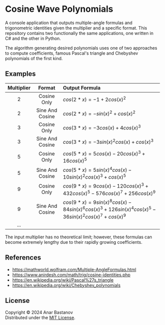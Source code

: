 # Cosine Wave Polynomials
A console application that outputs multiple-angle formulas and trigonometric identities given the multiplier and a specific format. This repository contains two functionally the same applications, one written in C# and the other in Python.

The algorithm generating desired polynomials uses one of two approaches to compute coefficients, famous Pascal's triangle and Chebyshev polynomials of the first kind.

## Examples

| Multiplier | Format | Output Formula |
|:----------:|:------:|:---------------|
| 2 | Cosine Only     | $`cos(2 * x)  =  - 1 + 2 cos(x)^2`$ |
| 2 | Sine And Cosine | $`cos(2 * x)  =  - sin(x)^2 + cos(x)^2`$ |
| 3 | Cosine Only     | $`cos(3 * x)  =  - 3 cos(x) + 4 cos(x)^3`$ |
| 3 | Sine And Cosine | $`cos(3 * x)  =  - 3 sin(x)^2 cos(x) + cos(x)^3`$ |
| 5 | Cosine Only     | $`cos(5 * x)  =  5 cos(x) - 20 cos(x)^3 + 16 cos(x)^5`$ |
| 5 | Sine And Cosine | $`cos(5 * x)  =  5 sin(x)^4 cos(x) - 10 sin(x)^2 cos(x)^3 + cos(x)^5`$ |
| 9 | Cosine Only     | $`cos(9 * x)  =  9 cos(x) - 120 cos(x)^3 + 432 cos(x)^5 - 576 cos(x)^7 + 256 cos(x)^9`$ |
| 9 | Sine And Cosine | $`cos(9 * x)  =  9 sin(x)^8 cos(x) - 84 sin(x)^6 cos(x)^3 + 126 sin(x)^4 cos(x)^5 - 36 sin(x)^2 cos(x)^7 + cos(x)^9`$ |
| ... |

The input multiplier has no theoretical limit; however, these formulas can become extremely lengthy due to their rapidly growing coefficients.

## References
* https://mathworld.wolfram.com/Multiple-AngleFormulas.html
* https://www.anirdesh.com/math/trig/cosine-identities.php
* https://en.wikipedia.org/wiki/Pascal%27s_triangle
* https://en.wikipedia.org/wiki/Chebyshev_polynomials

## License
Copyright &copy; 2024 Anar Bastanov  
Distributed under the [MIT License](http://www.opensource.org/licenses/mit-license.php).
